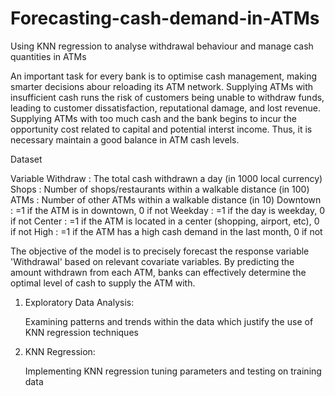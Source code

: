 # Forecasting-cash-demand-in-ATMs
Using KNN regression to analyse withdrawal behaviour and manage cash quantities in ATMs

An important task for every bank is to optimise cash management, making smarter decisions abour reloading its ATM network. 
Supplying ATMs with insufficient cash runs the risk of customers being unable to withdraw funds, leading to customer dissatisfaction, reputational damage, and lost revenue.
Supplying ATMs with too much cash and the bank begins to incur the opportunity cost related to capital and potential interst income.
Thus, it is necessary maintain a good balance in ATM cash levels. 

Dataset

Variable
Withdraw : The total cash withdrawn a day (in 1000 local currency)
Shops    : Number of shops/restaurants within a walkable distance (in 100)
ATMs     : Number of other ATMs within a walkable distance (in 10)
Downtown : =1 if the ATM is in downtown, 0 if not 
Weekday  : =1 if the day is weekday, 0 if not
Center   : =1 if the ATM is located in a center (shopping, airport, etc), 0 if not
High     : =1 if the ATM has a high cash demand in the last month, 0 if not

The objective of the model is to precisely forecast the response variable 'Withdrawal' based on relevant covariate variables. 
By predicting the amount withdrawn from each ATM, banks can effectively determine the optimal level of cash to supply the ATM with.

1. Exploratory Data Analysis:

   Examining patterns and trends within the data which justify the use of KNN regression techniques

2. KNN Regression:

   Implementing KNN regression tuning parameters and testing on training data
